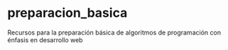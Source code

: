 # preparacion_basica
Recursos para la preparación básica de algoritmos de programación con énfasis en desarrollo web 
